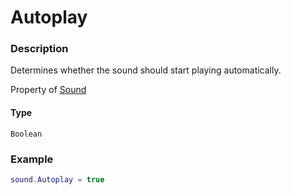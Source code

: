 # Autoplay
### Description
Determines whether the sound should start playing automatically.

Property of [Sound](/classes/Sound/)

#### Type
`Boolean`

### Example
```lua
sound.Autoplay = true
```
